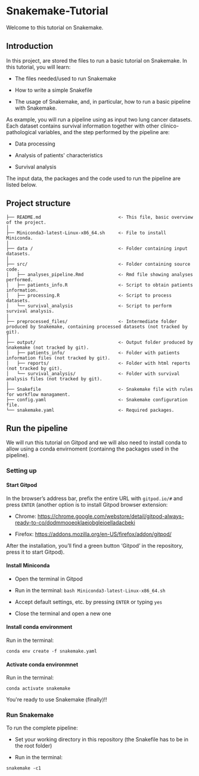 # Snakemake-Tutorial

Welcome to this tutorial on Snakemake.

## Introduction

In this project, are stored the files to run a basic tutorial on Snakemake.
In this tutorial, you will learn:

- The files needed/used to run Snakemake

- How to write a simple Snakefile

- The usage of Snakemake, and, in particular, how to run a basic pipeline with Snakemake.

As example, you will run a pipeline using as input two lung cancer datasets. Each dataset contains survival information together with other clinico-pathological variables, and the step performed by the pipeline are:

- Data processing

- Analysis of patients' characteristics

- Survival analysis

The input data, the packages and the code used to run the pipeline are listed below.

## Project structure

```
├── README.md                             <- This file, basic overview of the project.
│
├── Miniconda3-latest-Linux-x86_64.sh     <- File to install Miniconda.
│
├── data /                                <- Folder containing input datasets.
│
├── src/                                  <- Folder containing source code.
│   ├── analyses_pipeline.Rmd             <- Rmd file showing analyses performed.
│   ├── patients_info.R                   <- Script to obtain patients information.
│   ├── processing.R                      <- Script to process datasets.
│   └── survival_analysis                 <- Script to perform survival analysis.
│
├── preprocessed_files/                   <- Intermediate folder produced by Snakemake, containing processed datasets (not tracked by git).
│
├── output/                               <- Output folder produced by Snakemake (not tracked by git).
│   ├── patients_info/                    <- Folder with patients information files (not tracked by git).
│   ├── reports/                          <- Folder with html reports (not tracked by git).
│   └── survival_analysis/                <- Folder with survival analysis files (not tracked by git).
│
├── Snakefile                             <- Snakemake file with rules for workflow managament.
├── config.yaml                           <- Snakemake configuration file.
└── snakemake.yaml                        <- Required packages.

```

## Run the pipeline

We will run this tutorial on Gitpod and we will also need to install conda to allow using a conda envirnoment (containng the packages used in the pipeline).

### Setting up

#### Start Gitpod

In the browser’s address bar, prefix the entire URL with `gitpod.io/#` and press `ENTER` (another option is to install Gitpod browser extension:

- Chrome: https://chrome.google.com/webstore/detail/gitpod-always-ready-to-co/dodmmooeoklaejobgleioelladacbeki

- Firefox: https://addons.mozilla.org/en-US/firefox/addon/gitpod/

After the installation, you’ll find a green button ‘Gitpod’ in the repository, press it to start Gitpod).

#### Install Miniconda

- Open the terminal in Gitpod

- Run in the terminal: ```bash Miniconda3-latest-Linux-x86_64.sh```

- Accept default settings, etc. by pressing `ENTER` or typing `yes`

- Close the terminal and open a new one

#### Install conda environment

Run in the terminal: 

```conda env create -f snakemake.yaml```

#### Activate conda environmnet

Run in the terminal: 

```conda activate snakemake```

You're ready to use Snakemake (finally)!!

### Run Snakemake

To run the complete pipeline:

- Set your working directory in this repository (the Snakefile has to be in the root folder)

- Run in the terminal: 

```
snakemake -c1
```

